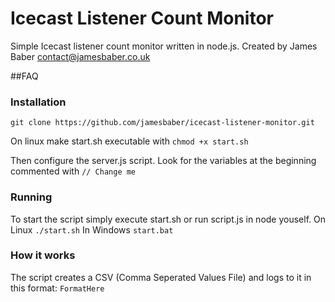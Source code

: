 # Icecast Listener Count Monitor
Simple Icecast listener count monitor written in node.js.
Created by James Baber <contact@jamesbaber.co.uk>

##FAQ

### Installation
`git clone https://github.com/jamesbaber/icecast-listener-monitor.git`

On linux make start.sh executable with
`chmod +x start.sh`

Then configure the server.js script.
Look for the variables at the beginning commented with `// Change me`

### Running
To start the script simply execute start.sh or run script.js in node youself.
On Linux `./start.sh`
In Windows `start.bat`

### How it works
The script creates a CSV (Comma Seperated Values File) and logs to it in this format:
`FormatHere`
